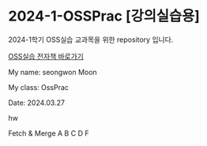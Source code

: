 # 2024-1-OSSPrac [강의실습용]
2024-1학기 OSS실습 교과목을 위한 repository 입니다.

[OSS실습 전자책 바로가기](https://wikidocs.net/book/13835)

My name: seongwon Moon

My class: OssPrac

Date: 2024.03.27

hw

Fetch & Merge
A
B
C
D
F